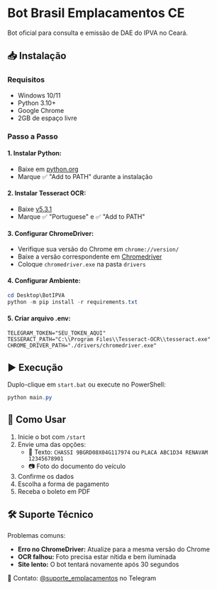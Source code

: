 # Bot Brasil Emplacamentos CE

Bot oficial para consulta e emissão de DAE do IPVA no Ceará.

## 📥 Instalação

### Requisitos
- Windows 10/11
- Python 3.10+
- Google Chrome
- 2GB de espaço livre

### Passo a Passo

#### 1. Instalar Python:
- Baixe em [python.org](https://python.org)
- Marque ✅ "Add to PATH" durante a instalação

#### 2. Instalar Tesseract OCR:
- Baixe [v5.3.1](https://digi.bib.uni-mannheim.de/tesseract/tesseract-ocr-w64-setup-5.3.1.20230401.exe)
- Marque ✅ "Portuguese" e ✅ "Add to PATH"

#### 3. Configurar ChromeDriver:
- Verifique sua versão do Chrome em `chrome://version/`
- Baixe a versão correspondente em [Chromedriver](https://chromedriver.chromium.org/)
- Coloque `chromedriver.exe` na pasta `drivers`

#### 4. Configurar Ambiente:
```powershell
cd Desktop\BotIPVA
python -m pip install -r requirements.txt
```

#### 5. Criar arquivo .env:
```
TELEGRAM_TOKEN="SEU_TOKEN_AQUI"
TESSERACT_PATH="C:\\Program Files\\Tesseract-OCR\\tesseract.exe"
CHROME_DRIVER_PATH="./drivers/chromedriver.exe"
```

## ▶️ Execução

Duplo-clique em `start.bat` ou execute no PowerShell:
```powershell
python main.py
```

## 📲 Como Usar

1. Inicie o bot com `/start`
2. Envie uma das opções:
   - 📝 Texto: `CHASSI 9BGRD08X04G117974` ou `PLACA ABC1D34 RENAVAM 12345678901`
   - 📷 Foto do documento do veículo
3. Confirme os dados
4. Escolha a forma de pagamento
5. Receba o boleto em PDF

## 🛠 Suporte Técnico

Problemas comuns:

- **Erro no ChromeDriver:** Atualize para a mesma versão do Chrome
- **OCR falhou:** Foto precisa estar nítida e bem iluminada
- **Site lento:** O bot tentará novamente após 30 segundos

📩 Contato: [@suporte_emplacamentos](https://t.me/suporte_emplacamentos) no Telegram

